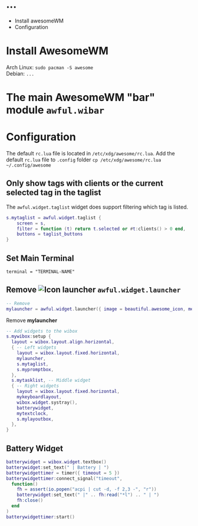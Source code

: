 # ...
* Install awesomeWM
* Configuration

# Install AwesomeWM
Arch Linux: `sudo pacman -S awesome`<br>
Debian: `...`

# The main AwesomeWM "bar" module `awful.wibar`

# Configuration
The default `rc.lua` file is located in `/etc/xdg/awesome/rc.lua`. Add the default `rc.lua` file to `.config` folder `cp /etc/xdg/awesome/rc.lua ~/.config/awesome`
## Only show tags with clients or the current selected tag in the taglist
The `awful.widget.taglist` widget does support filtering which tag is listed.
```lua
s.mytaglist = awful.widget.taglist {
    screen = s,
    filter = function (t) return t.selected or #t:clients() > 0 end,
    buttons = taglist_buttons
}
```
## Set Main Terminal
`terminal = "TERMINAL-NAME"`
## Remove ![Icon](awesome64.png) launcher `awful.widget.launcher`
```lua
-- Remove
mylauncher = awful.widget.launcher({ image = beautiful.awesome_icon, menu = mymainmenu })
```
Remove **mylauncher**
```lua
-- Add widgets to the wibox
s.mywibox:setup {
  layout = wibox.layout.align.horizontal,
  { -- Left widgets
    layout = wibox.layout.fixed.horizontal,
    mylauncher,
    s.mytaglist,
    s.mypromptbox,
  },
  s.mytasklist, -- Middle widget
  { -- Right widgets
    layout = wibox.layout.fixed.horizontal,
    mykeyboardlayout,
    wibox.widget.systray(),
    batterywidget,
    mytextclock,
    s.mylayoutbox,
  },
}
```
## Battery Widget
```lua
batterywidget = wibox.widget.textbox()
batterywidget:set_text(" | Battery | ")
batterywidgettimer = timer({ timeout = 5 })
batterywidgettimer:connect_signal("timeout",
  function()
    fh = assert(io.popen("acpi | cut -d, -f 2,3 -", "r"))
    batterywidget:set_text(" |" .. fh:read("*l") .. " | ")
    fh:close()
  end
)
batterywidgettimer:start()
```
<!--###############################################################################################-->

<!--
## Installation
### Rofi
```
sudo pacman -Syu Rofi
```
## Configuration
### awful.wibar
#### Change Bar Location
```
s.mywibox = awful.wibar({position="top"})
s.mywibox = awful.wibar({position="bottom"})
```
#### Change Bar Height
```
s.mywibox = awful.wibar({height=25})
```
### Right Widget Battery
#### Install acpi
```
sudo apt install acpi
sudo pacman -S acpi
```
#### Add to rc.lua file - AwesomeWM 3.5 ^
```
batterywidget = wibox.widget.textbox()    
batterywidget:set_text(" | Battery | ")    
batterywidgettimer = timer({ timeout = 5 })    
batterywidgettimer:connect_signal("timeout",    
  function()    
    fh = assert(io.popen("acpi | cut -d, -f 2,3 -", "r"))    
    batterywidget:set_text(" |" .. fh:read("*l") .. " | ")    
    fh:close()    
  end    
)    
batterywidgettimer:start()
```
#### Add "batterywidget"
```
{ -- Right widgets
    ...
    batterywidget,
    ...
},
```
##### Output
Battery 1: discharging, 44%, 00:18:48 remaining
### Remove Tasklist Widget - Comment it to remove it
```
-- Create a tasklist widget
s.mytasklist = awful.widget.tasklist {
    screen  = s,
    filter  = awful.widget.tasklist.filter.currenttags,
    buttons = tasklist_buttons
}
```
### Restart AwesomeWM
```
Mod4 + Control + r
```
### Remove Title Bar
Change true to false
```
properties = { titlebars_enabled = false
```
### Remove floating windows - comment "awful.layout.suit.floating"
```
-- Table of layouts to cover with awful.layout.inc, order matters.
awful.layout.layouts = {
    ..
    --awful.layout.suit.floating,
    ..
}
-- }}}
```
### Network Manager Applet
#### Install Network Manager Applet Package
```
sudo pacman -S network-manager-applet
```
#### Autostart From The Confi File When At Boot
```
awful.spawn.with_shell("nm-applet")
```
### Blueman
#### Install Blueman
```
sudo pacman -Syu blueman
```
#### Enable Bluetooth
```
sudo systemctl enable bluetooth
```
## Picom
### Install
```
sudo pacman -Syu picom
sudo yay -S picom-git
```
### Start Custom Configuration File
```
picom --config /home/$USER/.config/picom/picom.conf
```
### By default it reads config ~/.config/picom.conf
### Kill Picom
```
pkill picom
```
## Keybinding
| Title  | Keybinding |
| ------------- | ------------- |
| ... | ... |

## Arc Icon Theme
For the [icons](https://github.com/horst3180/arc-icon-theme), then follow the installation instructions.

## Awesome WM Widgets
If you want any cool [widgets](https://github.com/streetturtle/awesome-wm-widgets) for your Awesome WM.

## ERRORs
### module 'awesome-wm-widgets.battery-widget.battery' not found
Follow the installation process [here](https://github.com/streetturtle/awesome-wm-widgets#installation)
### Battery Widget - Folder with icons doesn't exist: /usr/share/icons/Arc/status/symbolic
Follow the installation process [here](https://github.com/horst3180/arc-icon-theme#installation)
-->